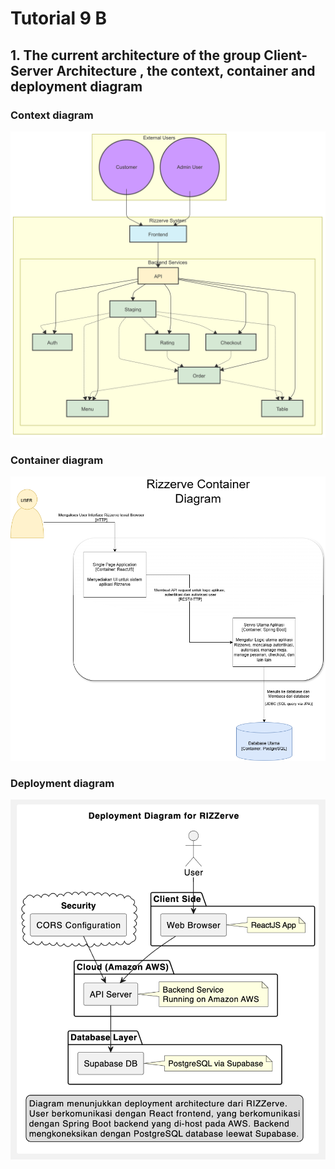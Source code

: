 # Tutorial 9 B

## 1. The current architecture of the group Client-Server Architecture , the context, container and deployment diagram

### Context diagram
![Alt text](image.png)

### Container diagram
![Alt text](image-1.png)

### Deployment diagram
![Alt text](image-2.png)